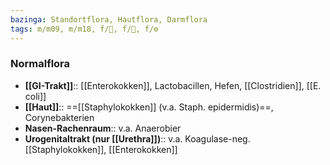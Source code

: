 ```yaml
---
bazinga: Standortflora, Hautflora, Darmflora
tags: m/m09, m/m18, f/🧴, f/🦠, f/⚙️
---
```

### Normalflora
- **[[GI-Trakt]]**:: [[Enterokokken]], Lactobacillen, Hefen, [[Clostridien]], [[E. coli]]
- **[[Haut]]**:: ==[[Staphylokokken]] (v.a. Staph. epidermidis)==, Corynebakterien
- **Nasen-Rachenraum**:: v.a. Anaerobier
- **Urogenitaltrakt (nur [[Urethra]])**:: v.a. Koagulase-neg. [[Staphylokokken]], [[Enterokokken]]
